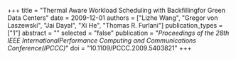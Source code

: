 +++
title = "Thermal Aware Workload Scheduling with Backfillingfor Green Data Centers"
date = 2009-12-01
authors = ["Lizhe Wang", "Gregor von Laszewski", "Jai Dayal", "Xi He", "Thomas R. Furlani"]
publication_types = ["1"]
abstract = ""
selected = "false"
publication = "*Proceedings of the 28th IEEE InternationalPerformance Computing and Communications Conference(IPCCC)*"
doi = "10.1109/PCCC.2009.5403821"
+++

